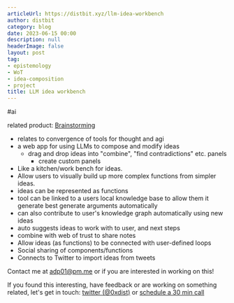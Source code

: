 ```yaml
---
articleUrl: https://distbit.xyz/llm-idea-workbench
author: distbit
category: blog
date: 2023-06-15 00:00
description: null
headerImage: false
layout: post
tag:
- epistemology
- WoT
- idea-composition
- project
title: LLM idea workbench
---
```


#ai


related product: [Brainstorming](https://fermat.ws/brainstorming) 

- relates to convergence of tools for thought and agi
- a web app for using LLMs to compose and modify ideas
	- drag and drop ideas into "combine", "find contradictions" etc. panels
		- create custom panels
- Like a kitchen/work bench for ideas.
- Allow users to visually build up more complex functions from simpler ideas.
- ideas can be represented as functions
- tool can be linked to a users local knowledge base to allow them it generate best generate arguments automatically
- can also contribute to user's knowledge graph automatically using new ideas
- auto suggests ideas to work with to user, and next steps
- combine with web of trust to share notes
- Allow ideas (as functions) to be connected with user-defined loops
- Social sharing of components/functions
- Connects to Twitter to import ideas from tweets

Contact me at adp01@pm.me or if you are interested in working on this!

If you found this interesting, have feedback or are working on something related, let's get in touch: [twitter (@0xdist)](https://twitter.com/0xdist) or [schedule a 30 min call](https://cal.com/distbit/30min)